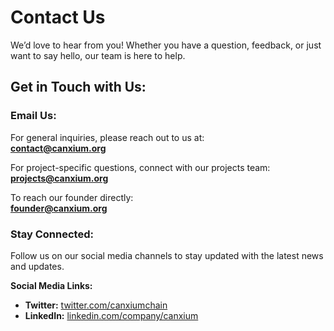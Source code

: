# Contact Us

We’d love to hear from you! Whether you have a question, feedback, or just want to say hello, our team is here to help.

## Get in Touch with Us:

### Email Us:
For general inquiries, please reach out to us at:  
**[contact@canxium.org](mailto:contact@canxium.org)**

For project-specific questions, connect with our projects team:  
**[projects@canxium.org](mailto:projects@canxium.org)**

To reach our founder directly:  
**[founder@canxium.org](mailto:founder@canxium.org)**

### Stay Connected:
Follow us on our social media channels to stay updated with the latest news and updates.

**Social Media Links:**  
- **Twitter:** [twitter.com/canxiumchain](https://twitter.com/canxiumchain)  
- **LinkedIn:** [linkedin.com/company/canxium](https://www.linkedin.com/company/canxium)
